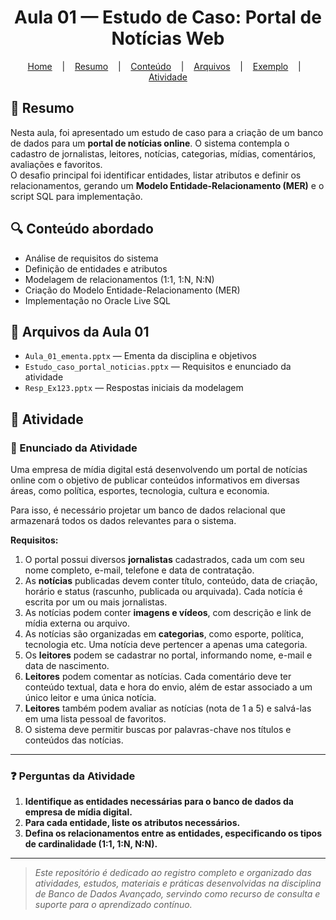 <h1 align="center">Aula 01 — Estudo de Caso: Portal de Notícias Web</h1>

<p align="center">
  <a href="https://github.com/https-shini/bd-avancado" >Home</a>
  &nbsp;&nbsp;&nbsp;|&nbsp;&nbsp;&nbsp;
  <a href="#-resumo">Resumo</a>
  &nbsp;&nbsp;&nbsp;|&nbsp;&nbsp;&nbsp;
  <a href="#-conteúdo-abordado">Conteúdo</a>
    &nbsp;&nbsp;&nbsp;|&nbsp;&nbsp;&nbsp;
  <a href="#-arquivos-da-aula-01">Arquivos</a>
    &nbsp;&nbsp;&nbsp;|&nbsp;&nbsp;&nbsp;
  <a href="https://github.com/https-shini/bd-avancado/blob/main/Aula01/exemplo.md">Exemplo</a>
      &nbsp;&nbsp;&nbsp;|&nbsp;&nbsp;&nbsp;
  <a href="https://github.com/https-shini/bd-avancado/blob/main/Aula01/atividade.md">Atividade</a>
</p>

## 📜 Resumo  
Nesta aula, foi apresentado um estudo de caso para a criação de um banco de dados para um **portal de notícias online**. O sistema contempla o cadastro de jornalistas, leitores, notícias, categorias, mídias, comentários, avaliações e favoritos.  
O desafio principal foi identificar entidades, listar atributos e definir os relacionamentos, gerando um **Modelo Entidade-Relacionamento (MER)** e o script SQL para implementação.

## 🔍 Conteúdo abordado  
- Análise de requisitos do sistema  
- Definição de entidades e atributos  
- Modelagem de relacionamentos (1:1, 1:N, N:N)  
- Criação do Modelo Entidade-Relacionamento (MER)  
- Implementação no Oracle Live SQL

## 📎 Arquivos da Aula 01  
- `Aula_01_ementa.pptx` — Ementa da disciplina e objetivos  
- `Estudo_caso_portal_noticias.pptx` — Requisitos e enunciado da atividade  
- `Resp_Ex123.pptx` — Respostas iniciais da modelagem  

## 📎 Atividade

### 📜 Enunciado da Atividade

Uma empresa de mídia digital está desenvolvendo um portal de notícias online com o objetivo de publicar conteúdos informativos em diversas áreas, como política, esportes, tecnologia, cultura e economia.

Para isso, é necessário projetar um banco de dados relacional que armazenará todos os dados relevantes para o sistema.

**Requisitos:**

1. O portal possui diversos **jornalistas** cadastrados, cada um com seu nome completo, e-mail, telefone e data de contratação.  
2. As **notícias** publicadas devem conter título, conteúdo, data de criação, horário e status (rascunho, publicada ou arquivada). Cada notícia é escrita por um ou mais jornalistas.  
3. As notícias podem conter **imagens e vídeos**, com descrição e link de mídia externa ou arquivo.  
4. As notícias são organizadas em **categorias**, como esporte, política, tecnologia etc. Uma notícia deve pertencer a apenas uma categoria.  
5. Os **leitores** podem se cadastrar no portal, informando nome, e-mail e data de nascimento.  
6. **Leitores** podem comentar as notícias. Cada comentário deve ter conteúdo textual, data e hora do envio, além de estar associado a um único leitor e uma única notícia.  
7. **Leitores** também podem avaliar as notícias (nota de 1 a 5) e salvá-las em uma lista pessoal de favoritos.  
8. O sistema deve permitir buscas por palavras-chave nos títulos e conteúdos das notícias.

---

### ❓ Perguntas da Atividade

1. **Identifique as entidades necessárias para o banco de dados da empresa de mídia digital.**  
2. **Para cada entidade, liste os atributos necessários.**  
3. **Defina os relacionamentos entre as entidades, especificando os tipos de cardinalidade (1:1, 1:N, N:N).**

---

> *Este repositório é dedicado ao registro completo e organizado das atividades, estudos, materiais e práticas desenvolvidas na disciplina de Banco de Dados Avançado, servindo como recurso de consulta e suporte para o aprendizado contínuo.*

